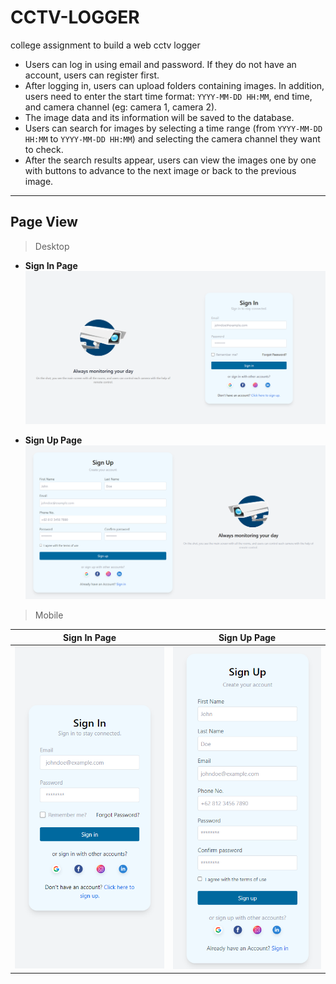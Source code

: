 # CCTV-LOGGER

college assignment to build a web cctv logger

- Users can log in using email and password. If they do not have an account, users can register first.
- After logging in, users can upload folders containing images. In addition, users need to enter the start time format: `YYYY-MM-DD HH:MM`, end time, and camera channel (eg: camera 1, camera 2).
- The image data and its information will be saved to the database.
- Users can search for images by selecting a time range (from `YYYY-MM-DD HH:MM` to `YYYY-MM-DD HH:MM`) and selecting the camera channel they want to check.
- After the search results appear, users can view the images one by one with buttons to advance to the next image or back to the previous image.

---

## Page View

> Desktop

- **Sign In Page**
  ![](./frontend/src/documentation/sign-in-desktop.png)

- **Sign Up Page**
  ![](./frontend/src/documentation/sign-up-desktop.png)

> Mobile

| **Sign In Page**                                                   | **Sign Up Page**                                                   |
| ------------------------------------------------------------------ | ------------------------------------------------------------------ |
| ![Sign In Mobile](./frontend/src/documentation/sign-in-mobile.png) | ![Sign Up Mobile](./frontend/src/documentation/sign-up-mobile.png) |
